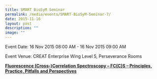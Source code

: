 ```yaml
---
title: SMART BioSyM Seminar
permalink: /media/events/SMART-BioSyM-Seminar-7/
date: 2015-11-16
layout: post
description: ""
image: ""
---
```

Event Date: 16 Nov 2015 08:00 AM - 16 Nov 2015 09:00 AM

Event Venue: CREAT Enterprise Wing Level 5, Perseverance Rooms

**[Fluorescence (Cross-)Correlation Spectroscopy – FC(C)S – Principles, Practice, Pitfalls and Perspectives](http://web.mit.edu/smart/research/biosym/BioSyM%20-%20Home1.html)**